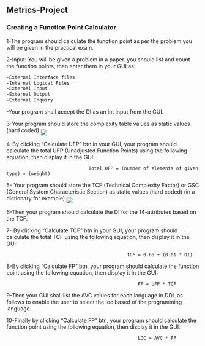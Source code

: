 ## Metrics-Project
### Creating a Function Point Calculator 


1-The program should calculate the function point as per the problem you will be given in the practical exam.

2-Input: You will be given a problem in a paper. you should list and count the function points, then enter them in your GUI as:
 ```bash
 -External Interface files
 -Internal Logical Files
 -External Input
 -External Output
 -External Inquiry
```
 -Your program shall accept the DI as an int input from the GUI.

3-Your program should store the complexity table values as static values (hard coded)
 <img src="https://www.praxisframework.org/images/function-point-analysis.png" align="middle">
 
4-By clicking “Calculate UFP” btn in your GUI, your program should calculate the total UFP (Unadjusted Function Points) using the following equation, then display it in the GUI:

                                  Total UFP = (number of elements of given type) × (weight)
              
5- Your program should store the TCF (Technical Complexity Factor) or GSC (General System Characteristic Section) as static values (hard coded) (in a dictionary for example)
<img src="https://image.slidesharecdn.com/bjmchapter2fpa-170908093152/95/function-point-analysis-fpa-by-dr-b-j-mohite-11-638.jpg?cb=1504863236" align="middle">
 
6-Then your program should calculate the DI for the 14-attributes based on the TCF.

7- By clicking “Calculate TCF” btn in your GUI, your program should calculate the total TCF using the following equation, then display it in the GUI:
                  
                                                TCF = 0.65 + (0.01 * DI)
                         
8-By clicking “Calculate FP” btn, your program should calculate the function point using the following equation, then display it in the GUI:
                      
                                                    FP = UFP * TCF
                           
9-Then your GUI shall list the AVC values for each language in DDL as follows to enable the user to select the loc based of the programming language.
 
 
10-Finally by clicking “Calculate FP” btn, your program should calculate the function point using the following equation, then display it in the GUI:
                        
                                                    LOC = AVC * FP

